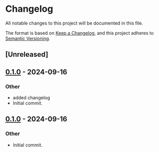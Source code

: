 # Changelog
All notable changes to this project will be documented in this file.

The format is based on [Keep a Changelog](https://keepachangelog.com/en/1.0.0/),
and this project adheres to [Semantic Versioning](https://semver.org/spec/v2.0.0.html).

## [Unreleased]

## [0.1.0](https://github.com/fermah-xyz/seek/releases/tag/fermah-avs-v0.1.0) - 2024-09-16

### Other

- added changelog
- Initial commit.

## [0.1.0](https://github.com/fermah-xyz/seek/releases/tag/fermah-avs-v0.1.0) - 2024-09-16

### Other
- Initial commit.
